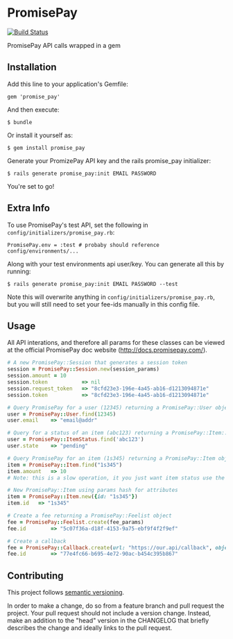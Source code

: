 # PromisePay

[![Build Status](https://travis-ci.org/iamliamnorton/promise_pay.svg?branch=master)](https://travis-ci.org/iamliamnorton/promise_pay)

PromisePay API calls wrapped in a gem

## Installation

Add this line to your application's Gemfile:

    gem 'promise_pay'

And then execute:

    $ bundle

Or install it yourself as:

    $ gem install promise_pay

Generate your PromizePay API key and the rails promise_pay initializer:

    $ rails generate promise_pay:init EMAIL PASSWORD

You're set to go!

## Extra Info

To use PromisePay's test API, set the following in `config/initializers/promise_pay.rb`:

    PromisePay.env = :test # probaby should reference config/environments/...

Along with your test environments api user/key. You can generate all this by running:

    $ rails generate promise_pay:init EMAIL PASSWORD --test

Note this will overwrite anything in `config/initializers/promise_pay.rb`, but you will still need to set your fee-ids manually in this config file.

## Usage

All API interations, and therefore all params for these classes can be viewed at the official PromisePay doc website (http://docs.promisepay.com/).

```ruby
# A new PromisePay::Session that generates a session token
session = PromisePay::Session.new(session_params)
session.amount = 10
session.token           => nil
session.request_token   => "8cfd23e3-196e-4a45-ab16-d1213094871e"
session.token           => "8cfd23e3-196e-4a45-ab16-d1213094871e"

# Query PromisePay for a user (12345) returning a PromisePay::User object
user = PromisePay::User.find(12345)
user.email    => "email@addr"

# Query for a status of an item (abc123) returning a PromisePay::Item::Status object
user = PromisePay::ItemStatus.find('abc123')
user.state    => "pending"

# Query PromisePay for an item (1s345) returning a PromisePay::Item object
item = PromisePay::Item.find("1s345")
item.amount   => 10
# Note: this is a slow operation, it you just want item status use the Item::Status API

# New PromisePay::Item using params hash for attributes
item = PromisePay::Item.new({id: "1s345"})
item.id   => "1s345"

# Create a fee returning a PromisePay::Feelist object
fee = PromisePay::Feelist.create(fee_params)
fee.id        => "5c07f36a-d18f-4153-9a75-ebf9f4f2f9ef"

# Create a callback
fee = PromisePay::Callback.create(url: "https://our.api/callback", object_type: "items")
fee.id        => "77e4fc66-b695-4e72-90ac-b454c395b867"

```

## Contributing

This project follows [semantic versioning](http://semver.org).

In order to make a change, do so from a feature branch and pull request the
project. Your pull request should not include a version change. Instead, make
an addition to the "head" version in the CHANGELOG that briefly describes the
change and ideally links to the pull request.
